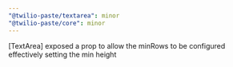 ```yaml
---
"@twilio-paste/textarea": minor
"@twilio-paste/core": minor
---
```


[TextArea] exposed a prop to allow the minRows to be configured effectively setting the min height
